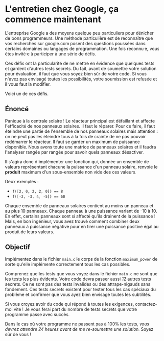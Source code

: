 # L'entretien chez Google, ça commence maintenant

L'entreprise Google a des moyens quelque peu particuliers pour dénicher de bons programmeurs.
Une méthode particulière est de reconnaître que vos recherches sur google.com posent des questions poussées dans certains domaines ou langages de programmation.
Une fois reconnu·e, vous êtes invité·e à participer à une série de défis.

Ces défis ont la particularité de ne mettre en évidence que quelques tests et gardent d'autres tests secrets.
Du fait, avant de soumettre votre solution pour évaluation, il faut que vous soyez bien sûr de votre code.
Si vous n'avez pas envisagé toutes les possibilités, votre soumission est refusée et il vous faut la modifier.

Voici un de ces défis.

## Énoncé

Panique à la centrale solaire !
Le réacteur principal est défaillant et affecte l'efficacité de nos panneaux solaires.
Il faut le réparer.
Pour ce faire, il faut éteindre une partie de l'ensemble de nos panneaux solaires mais attention : on ne peut pas les éteindre tous à la fois de crainte de ne pas pouvoir redémarrer le réacteur.
Il faut se garder un maximum de puissance disponible.
Nous avons toute une matrice de panneaux solaires et il faudra l'analyser rangée par rangée pour savoir quels panneaux désactiver.

Il s'agira donc d'implémenter une fonction qui, donnée un ensemble de valeurs représentant chacune la puissance d'un panneau solaire, renvoie le **produit** maximum d'un sous-ensemble non vide des ces valeurs.

Deux exemples :

- `f([2, 0, 2, 2, 0]) == 8`
- `f([-2, -3, 4, -5]) == 60`

Chaque ensemble de panneaux solaires contient au moins un panneau et au plus 10 panneaux.
Chaque panneau à une puissance variant de -10 à 10.
En effet, certains panneaux sont si affecté qu'ils drainent de la puissance !
Mais, en bon ingénieur, vous avez trouvé comment combiner deux panneaux à puissance négative pour en tirer une puissance positive égal au produit de leurs valeurs.

## Objectif

Implémentez dans le fichier `main.c` le corps de la fonction `maximum_power` de sorte qu'elle implémente correctement tous les cas possibles.

Comprenez que les tests que vous voyez dans le fichier `main.c` ne sont que les tests les plus évidents.
Votre code devra passer aussi *12* autres tests secrets.
Ce ne sont pas des tests invalides ou des attrape-nigauds sans fondement.
Ces tests secrets existent pour tester tous les cas spéciaux du problème et confirmer que vous ayez bien envisagé toutes les subtilités.

Si vous croyez avoir du code qui répond à toutes les exigences, contactez-moi vite !
Je vous ferai part du nombre de tests secrets que votre programme passe avec succès.

Dans le cas où votre programme ne passent pas à 100% les tests, *vous devrez attendre 24 heures avant de me re-soumettre une solution.*
Soyez sûr de vous !
